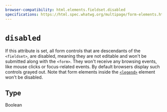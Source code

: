 ```yaml
---
browser-compatibility: html.elements.fieldset.disabled
specifications: https://html.spec.whatwg.org/multipage/form-elements.html#attr-fieldset-disabled
---
```


# `disabled`

If this attribute is set, all form controls that are
descendants of the `<fieldset>`, are disabled, meaning they are not
editable and won't be submitted along with the `<form>`. They
won't receive any browsing events, like mouse clicks or
focus-related events. By default browsers display such controls
grayed out. Note that form elements inside the
[`<legend>`](/en-US/docs/Web/HTML/Element/legend)
element won't be disabled.

## Type

Boolean

